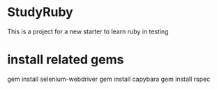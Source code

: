 # StudyRuby
This is a project for a new starter to learn ruby in testing
# install related gems
gem install selenium-webdriver
gem install capybara
gem install rspec
